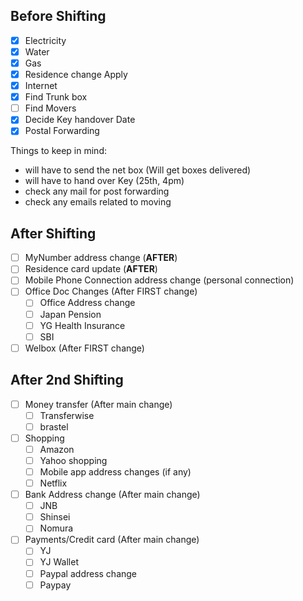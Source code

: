 ## Before Shifting

- [x] Electricity 
- [x] Water
- [x] Gas
- [x] Residence change Apply
- [x] Internet
- [x] Find Trunk box
- [ ] Find Movers
- [x] Decide Key handover Date
- [x] Postal Forwarding

Things to keep in mind:
- will have to send the net box (Will get boxes delivered)
- will have to hand over Key (25th, 4pm)
- check any mail for post forwarding
- check any emails related to moving

## After Shifting

- [ ] MyNumber address change (**AFTER**)
- [ ] Residence card update (**AFTER**)
- [ ] Mobile Phone Connection address change (personal connection)
- [ ] Office Doc Changes  (After FIRST change)
    - [ ] Office Address change
    - [ ] Japan Pension
    - [ ] YG Health Insurance
    - [ ] SBI
- [ ] Welbox  (After FIRST change)
    
## After 2nd Shifting

- [ ] Money transfer  (After main change)
    - [ ] Transferwise
    - [ ] brastel
- [ ] Shopping
    - [ ] Amazon
    - [ ] Yahoo shopping
    - [ ] Mobile app address changes (if any)
    - [ ] Netflix
- [ ] Bank Address change  (After main change)
    - [ ] JNB
    - [ ] Shinsei
    - [ ] Nomura
- [ ] Payments/Credit card  (After main change)
    - [ ] YJ
    - [ ] YJ Wallet
    - [ ] Paypal address change
    - [ ] Paypay
